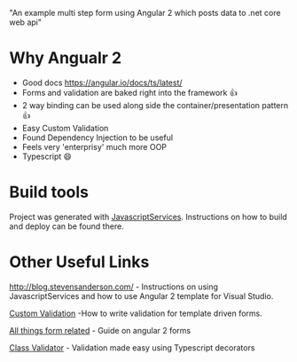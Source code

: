 "An example multi step form using Angular 2 which posts data to .net core web api" 

# Why Angualr 2

* Good docs https://angular.io/docs/ts/latest/
* Forms and validation are baked right into the framework :thumbsup:
* 2 way binding can be used along side the container/presentation pattern :thumbsup:
* Easy Custom Validation
* Found Dependency Injection to be useful
* Feels very 'enterprisy' much more OOP
* Typescript :smile:

# Build tools

Project was generated with [JavascriptServices](https://github.com/aspnet/JavaScriptServices). 
Instructions on how to build and deploy can be found there.

# Other Useful Links
http://blog.stevensanderson.com/ - Instructions on using JavascriptServices and how to use Angular 2 template for Visual Studio.

[Custom Validation](https://scotch.io/tutorials/how-to-implement-a-custom-validator-directive-confirm-password-in-angular-2) -How to write validation for template driven forms. 

[All things form related](http://blog.ng-book.com/the-ultimate-guide-to-forms-in-angular-2/) - Guide on angular 2 forms

[Class Validator](https://github.com/pleerock/class-validator) - Validation made easy using Typescript decorators

